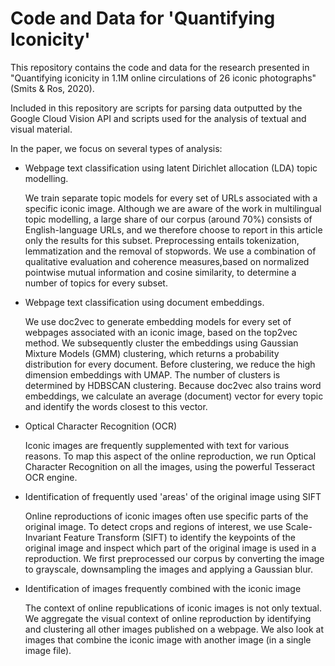 # Code and Data for 'Quantifying Iconicity'

This repository contains the code and data for the research presented in "Quantifying iconicity in 1.1M online circulations of 26 iconic photographs" (Smits & Ros, 2020). 

Included in this repository are scripts for parsing data outputted by the Google Cloud Vision API and scripts used for the analysis of textual and visual material.

In the paper, we focus on several types of analysis:

- Webpage text classification using latent Dirichlet allocation (LDA) topic modelling.

  We train separate topic models for every set of URLs associated with a specific iconic image. Although we are aware of the work in multilingual topic modelling, a large share of our corpus (around 70\%) consists of English-language URLs, and we therefore choose to report in this article only the results for this subset. Preprocessing entails tokenization, lemmatization and the removal of stopwords. We use a combination of qualitative evaluation and coherence measures,based on normalized pointwise mutual information and cosine similarity, to determine a number of topics for every subset.
  
- Webpage text classification using document embeddings.

  We use doc2vec to generate embedding models for every set of webpages associated with an iconic image, based on the top2vec method. We subsequently cluster the embeddings using Gaussian Mixture Models (GMM) clustering, which returns a probability distribution for every document. Before clustering, we reduce the high dimension embeddings with UMAP. The number of clusters is determined by HDBSCAN clustering. Because doc2vec also trains word embeddings, we calculate an average (document) vector for every topic and identify the words closest to this vector.

- Optical Character Recognition (OCR)
  
  Iconic images are frequently supplemented with text for various reasons. To map this aspect of the online reproduction, we run Optical Character Recognition on all the images, using the powerful Tesseract OCR engine.
  
- Identification of frequently used 'areas' of the original image using SIFT 
  
    Online reproductions of iconic images often use specific parts of the original image. To detect crops and regions of interest, we use Scale-Invariant Feature Transform (SIFT) to identify the keypoints of the original image and inspect which part of the original image is used in a reproduction. We first preprocessed our corpus by converting the image to grayscale, downsampling the images and applying a Gaussian blur.
  
- Identification of images frequently combined with the iconic image
  
  The context of online republications of iconic images is not only textual. We aggregate the visual context of online reproduction by identifying and clustering all other images published on a webpage. We also look at images that combine the iconic image with another image (in a single image file).
